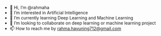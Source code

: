 - 👋 Hi, I’m @rahmaha
- 👀 I’m interested in Artificial Intelligence
- 🌱 I’m currently learning Deep Learning and Machine Learning
- 💞️ I’m looking to collaborate on deep learning or machine learning project
- 📫 How to reach me by rahma.hayuning712@gmail.com

<!---
rahmaha/rahmaha is a ✨ special ✨ repository because its `README.md` (this file) appears on your GitHub profile.
You can click the Preview link to take a look at your changes.
--->

